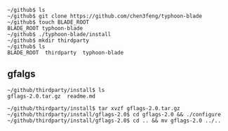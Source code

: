 
    ~/github$ ls
    ~/github$ git clone https://github.com/chen3feng/typhoon-blade
    ~/github$ touch BLADE_ROOT
    BLADE_ROOT typhoon-blade
    ~/github$ ./typhoon-blade/install
    ~/github$ mkdir thirdparty
    ~/github$ ls
    BLADE_ROOT  thirdparty  typhoon-blade

## gfalgs ##

    ~/github/thirdparty/install$ ls
    gflags-2.0.tar.gz  readme.md

    ~/github/thirdparty/install$ tar xvzf gflags-2.0.tar.gz
    ~/github/thirdparty/install/gflags-2.0$ cd gflags-2.0 && ./configure
    ~/github/thirdparty/install/gflags-2.0$ cd .. && mv gflags-2.0 ../..
